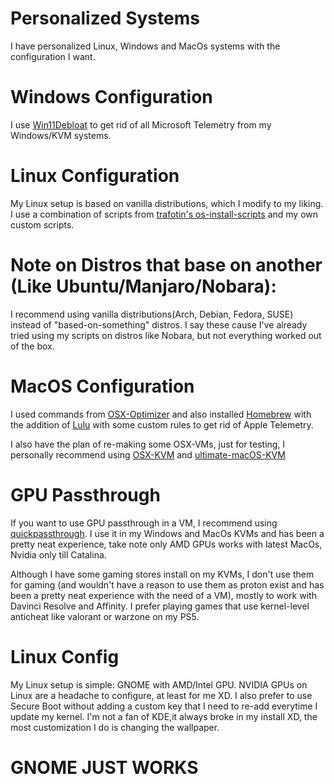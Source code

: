 # Personalized Systems

I have personalized Linux, Windows and MacOs systems with the configuration I want.

# Windows Configuration

I use [Win11Debloat](https://github.com/Raphire/Win11Debloat) to get rid of all Microsoft Telemetry from my Windows/KVM systems.

# Linux Configuration

My Linux setup is based on vanilla distributions, which I modify to my liking. I use a combination of scripts from [trafotin's os-install-scripts](https://gitlab.com/trafotin/os-install-scripts) and my own custom scripts.

# Note on Distros that base on another (Like Ubuntu/Manjaro/Nobara):

I recommend using vanilla distributions(Arch, Debian, Fedora, SUSE) instead of "based-on-something" distros. I say these cause I've already tried using my scripts on distros like Nobara, but not everything worked out of the box.

# MacOS Configuration

I used commands from [OSX-Optimizer](https://github.com/sickcodes/osx-optimizer) and also installed [Homebrew](https://brew.sh/) with the addition of [Lulu](https://github.com/objective-see/LuLu) with some custom rules to get rid of Apple Telemetry.

I also have the plan of re-making some OSX-VMs, just for testing, I personally recommend using [OSX-KVM](https://github.com/kholia/OSX-KVM) and [ultimate-macOS-KVM
](https://github.com/Coopydood/ultimate-macOS-KVM)

# GPU Passthrough

If you want to use GPU passthrough in a VM, I recommend using [quickpassthrough](https://github.com/HikariKnight/quickpassthrough). I use it in my Windows and MacOs KVMs and has been a pretty neat experience, take note only AMD GPUs works with latest MacOs, Nvidia only till Catalina.

Although I have some gaming stores install on my KVMs, I don't use them for gaming (and wouldn't have a reason to use them as proton exist and has been a pretty neat experience with the need of a VM), mostly to work with Davinci Resolve and Affinity. I prefer playing games that use kernel-level anticheat like valorant or warzone on my PS5.

# Linux Config

My Linux setup is simple: GNOME with AMD/Intel GPU. NVIDIA GPUs on Linux are a headache to configure, at least for me XD. I also prefer to use Secure Boot without adding a custom key that I need to re-add everytime I update my kernel. I'm not a fan of KDE,it always broke in my install XD, the most customization I do is changing the wallpaper.

# GNOME JUST WORKS
